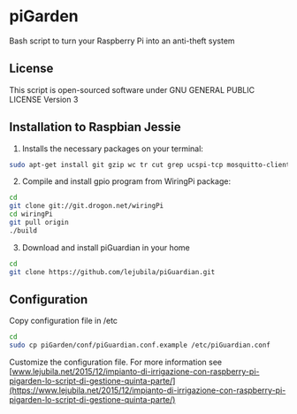 # piGarden

Bash script to turn your Raspberry Pi into an anti-theft system

## License

This script is open-sourced software under GNU GENERAL PUBLIC LICENSE Version 3

## Installation to Raspbian Jessie

1) Installs the necessary packages on your terminal:

``` bash
sudo apt-get install git gzip wc tr cut grep ucspi-tcp mosquitto-clients
```

2) Compile and install gpio program from WiringPi package:

``` bash
cd
git clone git://git.drogon.net/wiringPi
cd wiringPi
git pull origin 
./build
```

3) Download and install piGuardian in your home

``` bash
cd
git clone https://github.com/lejubila/piGuardian.git
```

## Configuration

Copy configuration file in /etc

```bash
cd
sudo cp piGarden/conf/piGuardian.conf.example /etc/piGuardian.conf
```

Customize the configuration file. 
For more information see 
[www.lejubila.net/2015/12/impianto-di-irrigazione-con-raspberry-pi-pigarden-lo-script-di-gestione-quinta-parte/](https://www.lejubila.net/2015/12/impianto-di-irrigazione-con-raspberry-pi-pigarden-lo-script-di-gestione-quinta-parte/)
